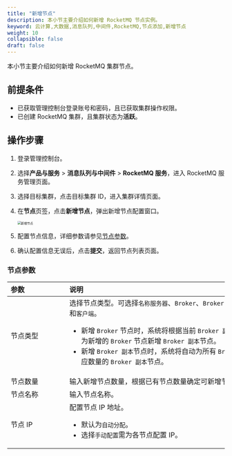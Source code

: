 ```yaml
---
title: "新增节点"
description: 本小节主要介绍如何新增 RocketMQ 节点实例。 
keyword: 云计算,大数据,消息队列,中间件,RocketMQ,节点添加,新增节点
weight: 10
collapsible: false
draft: false
---
```


本小节主要介绍如何新增 RocketMQ 集群节点。

## 前提条件

- 已获取管理控制台登录账号和密码，且已获取集群操作权限。
- 已创建 RocketMQ 集群，且集群状态为**活跃**。

## 操作步骤

1. 登录管理控制台。
2. 选择**产品与服务** > **消息队列与中间件** > **RocketMQ 服务**，进入 RocketMQ 服务管理页面。
3. 选择目标集群，点击目标集群 ID，进入集群详情页面。
4. 在**节点**页签，点击**新增节点**，弹出新增节点配置窗口。
   
   <img src="/middware/rocketmq/_images/add_node.png" alt="新增节点" style="zoom:50%;" />

5. 配置节点信息，详细参数请参见[节点参数](#节点参数)。
6. 确认配置信息无误后，点击**提交**，返回节点列表页面。

### 节点参数

|  <span style="display:inline-block;width:120px">参数</span> | <span style="display:inline-block;width:480px">说明</span>  |
|:--- |:--- |
| 节点类型   | 选择节点类型。可选择`名称服务器`、`Broker`、`Broker 副本`、`网页控制台`和`客户端`。<ul><li>新增 `Broker` 节点时，系统将根据当前 `Broker 副本`节点数量自动为新增的 `Broker` 节点新增 `Broker 副本`节点。</li><li>新增 `Broker 副本`节点时，系统将自动为所有 `Broker` 节点新增相应数量的 `Broker 副本`节点。</li></ul> |
| 节点数量   |  输入新增节点数量，根据已有节点数量确定可新增节点数量。|
| 节点名称   |  输入节点名称。 |
| 节点 IP   |  配置节点 IP 地址。<ul><li>默认为`自动分配`。</li><li> 选择`手动配置`需为各节点配置 IP。</li></ul>  |
